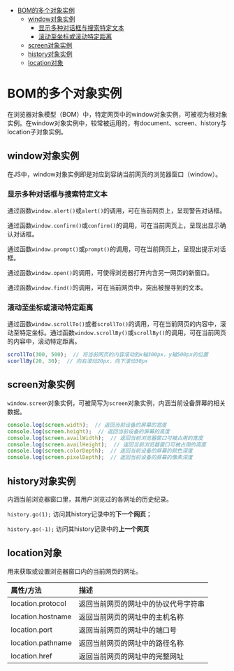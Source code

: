 <!-- TOC -->

- [BOM的多个对象实例](#bom的多个对象实例)
    - [window对象实例](#window对象实例)
        - [显示多种对话框与搜索特定文本](#显示多种对话框与搜索特定文本)
        - [滚动至坐标或滚动特定距离](#滚动至坐标或滚动特定距离)
    - [screen对象实例](#screen对象实例)
    - [history对象实例](#history对象实例)
    - [location对象](#location对象)

<!-- /TOC -->

# BOM的多个对象实例

在浏览器对象模型（BOM）中，特定网页中的window对象实例，可被视为根对象实例。在window对象实例中，较常被运用的，有document、screen、history与location子对象实例。

## window对象实例

在JS中，window对象实例即是对应到容纳当前网页的浏览器窗口（window）。

### 显示多种对话框与搜索特定文本

通过函数`window.alert()`或`alert()`的调用，可在当前网页上，呈现警告对话框。

通过函数`window.confirm()`或`confirm()`的调用，可在当前网页上，呈现出显示确认对话框。

通过函数`window.prompt()`或`prompt()`的调用，可在当前网页上，呈现出提示对话框。

通过函数`window.open()`的调用，可使得浏览器打开内含另一网页的新窗口。

通过函数`window.find()`的调用，可在当前网页中，突出被搜寻到的文本。


### 滚动至坐标或滚动特定距离

通过函数`window.scrollTo()`或者`scrollTo()`的调用，可在当前网页的内容中，滚动至特定坐标。通过函数`window.scrollBy()`或`scrollBy()`的调用，可在当前网页的内容中，滚动特定距离。

```javascript
scrollTo(300, 500);  // 将当前网页的内容滚动到x轴300px，y轴500px的位置
scorllBy(20, 30);  // 向右滚动20px，向下滚动30px
```


## screen对象实例

`window.screen`对象实例，可被简写为`screen`对象实例，内涵当前设备屏幕的相关数据。

```javascript
console.log(screen.width);  // 返回当前设备的屏幕的宽度
console.log(screen.height);  // 返回当前设备的屏幕的高度
console.log(screen.availWidth);  // 返回当前浏览器窗口可被占用的宽度
console.log(screen.availHeight);  // 返回当前浏览器窗口可被占用的高度
console.log(screen.colorDepth);  // 返回当前设备的屏幕的颜色深度
console.log(screen.pixelDepth);  // 返回当前设备的屏幕的像素深度
```


## history对象实例

内涵当前浏览器窗口里，其用户浏览过的各网址的历史纪录。

`history.go(1);`  访问其history记录中的**下一个网页**；

`history.go(-1);`  访问其history记录中的**上一个网页**


## location对象

用来获取或设置浏览器窗口内的当前网页的网址。

|属性/方法|描述|
|:---|:---|
|location.protocol|返回当前网页的网址中的协议代号字符串|
|location.hostname|返回当前网页的网址中的主机名称|
|location.port|返回当前网页的网址中的端口号|
|location.pathname|返回当前网页的网址中的路径名称|
|location.href|返回当前网页的网址中的完整网址|
